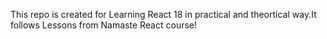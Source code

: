 
This repo is created for Learning React 18 in practical and theortical way.It follows 
Lessons from Namaste React course!
